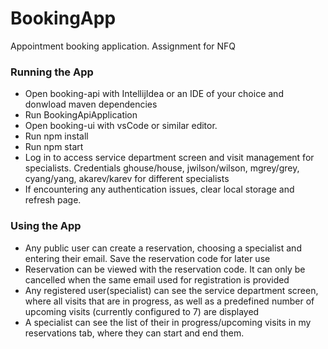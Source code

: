 # BookingApp
Appointment booking application. Assignment for NFQ

### Running the App
- Open booking-api with IntellijIdea or an IDE of your choice and donwload maven dependencies
- Run BookingApiApplication
- Open booking-ui with vsCode or similar editor.
- Run npm install
- Run npm start
- Log in to access service department screen and visit management for specialists. Credentials ghouse/house, jwilson/wilson, mgrey/grey, cyang/yang, akarev/karev for different specialists
- If encountering any authentication issues, clear local storage and refresh page.

### Using the App
- Any public user can create a reservation, choosing a specialist and entering their email. Save the reservation code for later use
- Reservation can be viewed with the reservation code. It can only be cancelled when the same email used for registration is provided
- Any registered user(specialist) can see the service department screen, where all visits that are in progress, as well as a predefined number of upcoming visits (currently configured to 7) are displayed
- A specialist can see the list of their in progress/upcoming visits in my reservations tab, where they can start and end them.
  
